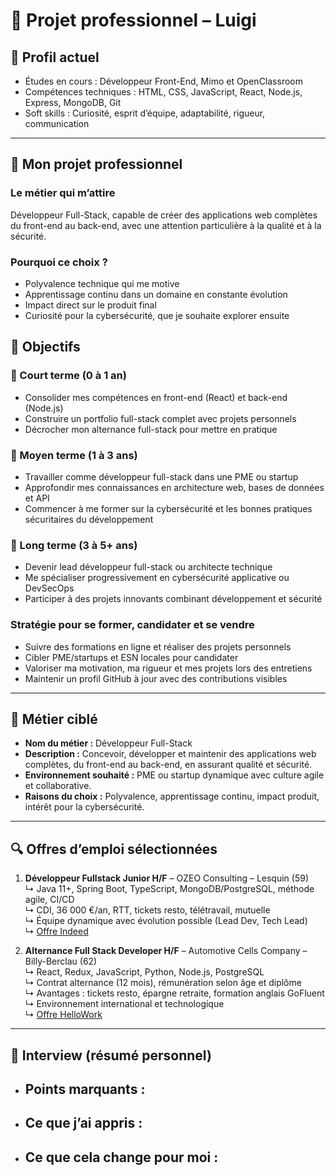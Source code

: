 # 💼 Projet professionnel – Luigi

## 👤 Profil actuel
- Études en cours : Développeur Front-End, Mimo et OpenClassroom  
- Compétences techniques : HTML, CSS, JavaScript, React, Node.js, Express, MongoDB, Git  
- Soft skills : Curiosité, esprit d’équipe, adaptabilité, rigueur, communication  

---

## 🎯 Mon projet professionnel

### Le métier qui m’attire  
Développeur Full-Stack, capable de créer des applications web complètes du front-end au back-end, avec une attention particulière à la qualité et à la sécurité.

### Pourquoi ce choix ?  
- Polyvalence technique qui me motive  
- Apprentissage continu dans un domaine en constante évolution  
- Impact direct sur le produit final  
- Curiosité pour la cybersécurité, que je souhaite explorer ensuite

## 🎯 Objectifs

### 🔹 Court terme (0 à 1 an)
- Consolider mes compétences en front-end (React) et back-end (Node.js)
- Construire un portfolio full-stack complet avec projets personnels
- Décrocher mon alternance full-stack pour mettre en pratique

### 🔹 Moyen terme (1 à 3 ans)
- Travailler comme développeur full-stack dans une PME ou startup
- Approfondir mes connaissances en architecture web, bases de données et API
- Commencer à me former sur la cybersécurité et les bonnes pratiques sécuritaires du développement

### 🔹 Long terme (3 à 5+ ans)
- Devenir lead développeur full-stack ou architecte technique
- Me spécialiser progressivement en cybersécurité applicative ou DevSecOps
- Participer à des projets innovants combinant développement et sécurité

### Stratégie pour se former, candidater et se vendre  
- Suivre des formations en ligne et réaliser des projets personnels  
- Cibler PME/startups et ESN locales pour candidater  
- Valoriser ma motivation, ma rigueur et mes projets lors des entretiens  
- Maintenir un profil GitHub à jour avec des contributions visibles  

---

## 💼 Métier ciblé
- **Nom du métier :** Développeur Full-Stack  
- **Description :** Concevoir, développer et maintenir des applications web complètes, du front-end au back-end, en assurant qualité et sécurité.  
- **Environnement souhaité :** PME ou startup dynamique avec culture agile et collaborative.  
- **Raisons du choix :** Polyvalence, apprentissage continu, impact produit, intérêt pour la cybersécurité.  

---

## 🔍 Offres d’emploi sélectionnées

1. **Développeur Fullstack Junior H/F** – OZEO Consulting – Lesquin (59)  
   ↳ Java 11+, Spring Boot, TypeScript, MongoDB/PostgreSQL, méthode agile, CI/CD  
   ↳ CDI, 36 000 €/an, RTT, tickets resto, télétravail, mutuelle  
   ↳ Équipe dynamique avec évolution possible (Lead Dev, Tech Lead)  
   ↳ [Offre Indeed](https://fr.indeed.com/viewjob?jk=ac36f5617776eab9&from=shareddesktop_copy)

2. **Alternance Full Stack Developer H/F** – Automotive Cells Company – Billy-Berclau (62)  
   ↳ React, Redux, JavaScript, Python, Node.js, PostgreSQL  
   ↳ Contrat alternance (12 mois), rémunération selon âge et diplôme  
   ↳ Avantages : tickets resto, épargne retraite, formation anglais GoFluent  
   ↳ Environnement international et technologique  
   ↳ [Offre HelloWork](https://www.hellowork.com/fr-fr/emplois/67359337.html)

---

## 🧠 Interview (résumé personnel)
- Points marquants :  
  -  
- Ce que j’ai appris :  
  -  
- Ce que cela change pour moi :  
  -  
